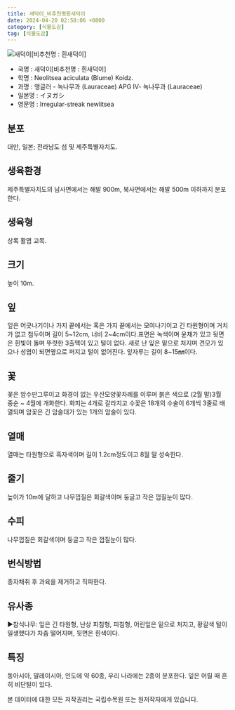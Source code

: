 ```yaml
---
title: 새덕이_비추천명흰새덕이
date: 2024-04-20 02:50:06 +0800
category: [식물도감]
tag: [식물도감]
---
```




![새덕이[비추천명 : 흰새덕이]](/fileUpload/plants/basic/Lauraceae/Neolitsea/11568/11568_2_th2.JPG)
- 국명 : 새덕이[비추천명 : 흰새덕이]
- 학명 : Neolitsea aciculata (Blume) Koidz.
- 과명 : 앵글러 - 녹나무과 (Lauraceae) APG Ⅳ- 녹나무과 (Lauraceae)
- 일본명 : イヌガシ
- 영문명 : Irregular-streak newlitsea


## 분포
대만, 일본; 전라남도 섬 및 제주특별자치도.
## 생육환경
제주특별자치도의 남사면에서는 해발 900m, 북사면에서는 해발 500m 이하까지 분포한다.
## 생육형
상록 활엽 교목.
## 크기
높이 10m. 
## 잎
잎은 어긋나기이나 가지 끝에서는 혹은 가지 끝에서는 모여나기이고 긴 타원형이며 거치가 없고 첨두이며 길이 5~12cm, 너비 2~4cm이다.표면은 녹색이며 윤채가 있고 뒷면은 흰빛이 돌며 뚜렷한 3출맥이 있고 털이 없다. 새로 난 잎은 밑으로 처지며 견모가 있으나 성엽이 되면옆으로 퍼지고 털이 없어진다. 잎자루는 길이 8~15㎜이다.
## 꽃
꽃은 암수딴그루이고 화경이 없는 우산모양꽃차례를 이루며 붉은 색으로 (2월 말)3월 중순 ~ 4월에 개화한다. 화피는 4개로 갈라지고 수꽃은 18개의 수술이 6개씩 3줄로 배열되며 암꽃은 긴 암술대가 있는 1개의 암술이 있다.
## 열매
열매는 타원형으로 흑자색이며 길이 1.2cm정도이고  8월 말 성숙한다.
## 줄기
높이가 10m에 달하고 나무껍질은 회갈색이며 둥글고 작은 껍질눈이 많다.
## 수피
나무껍질은 회갈색이며 둥글고 작은 껍질눈이 많다.
## 번식방법
종자채취 후 과육을 제거하고 직파한다.
## 유사종
▶참식나무: 잎은 긴 타원형, 난상 피침형, 피침형, 어린잎은 밑으로 처지고, 황갈색 털이 밀생했다가 차츰 떨어지며, 뒷면은 흰색이다.
## 특징
동아시아, 말레이시아, 인도에 약 60종, 우리 나라에는 2종이 분포한다. 잎은 어릴 때 흔히 비단털이 있다.






본 데이터에 대한 모든 저작권리는 국립수목원 또는 원저작자에게 있습니다.
